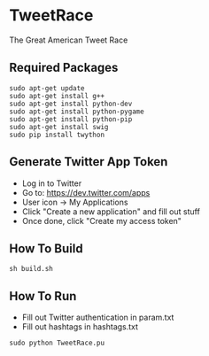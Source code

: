 TweetRace
=========

The Great American Tweet Race

Required Packages
-----------------

```
sudo apt-get update
sudo apt-get install g++
sudo apt-get install python-dev
sudo apt-get install python-pygame
sudo apt-get install python-pip
sudo apt-get install swig
sudo pip install twython

```

Generate Twitter App Token
--------------------------

 - Log in to Twitter
 - Go to: https://dev.twitter.com/apps
 - User icon -> My Applications
 - Click "Create a new application" and fill out stuff
 - Once done, click "Create my access token"

How To Build
------------

```
sh build.sh
```

How To Run
----------

 - Fill out Twitter authentication in param.txt
 - Fill out hashtags in hashtags.txt
```
sudo python TweetRace.pu
```
